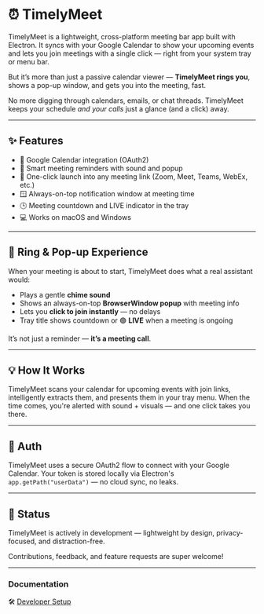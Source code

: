 # ⏰ TimelyMeet

TimelyMeet is a lightweight, cross-platform meeting bar app built with Electron. It syncs with your Google Calendar to show your upcoming events and lets you join meetings with a single click — right from your system tray or menu bar.

But it’s more than just a passive calendar viewer — **TimelyMeet rings you**, shows a pop-up window, and gets you into the meeting, fast.

No more digging through calendars, emails, or chat threads. TimelyMeet keeps your schedule *and your calls* just a glance (and a click) away.

---

## ✨ Features

- 📅 Google Calendar integration (OAuth2)
- 🔔 Smart meeting reminders with sound and popup
- 🚀 One-click launch into any meeting link (Zoom, Meet, Teams, WebEx, etc.)
- 🪟 Always-on-top notification window at meeting time
- 🕒 Meeting countdown and LIVE indicator in the tray
- 💻 Works on macOS and Windows

---

## 🔔 Ring & Pop-up Experience

When your meeting is about to start, TimelyMeet does what a real assistant would:

- Plays a gentle **chime sound**
- Shows an always-on-top **BrowserWindow popup** with meeting info
- Lets you **click to join instantly** — no delays
- Tray title shows countdown or 🟢 **LIVE** when a meeting is ongoing

It’s not just a reminder — **it’s a meeting call**.

---

## 💡 How It Works

TimelyMeet scans your calendar for upcoming events with join links, intelligently extracts them, and presents them in your tray menu. When the time comes, you're alerted with sound + visuals — and one click takes you there.

---

## 🔐 Auth

TimelyMeet uses a secure OAuth2 flow to connect with your Google Calendar. Your token is stored locally via Electron's `app.getPath("userData")` — no cloud sync, no leaks.

---

## 🚧 Status

TimelyMeet is actively in development — lightweight by design, privacy-focused, and distraction-free.

Contributions, feedback, and feature requests are super welcome!

---

### Documentation
🛠 [Developer Setup](./docs/developer-setup.md)
